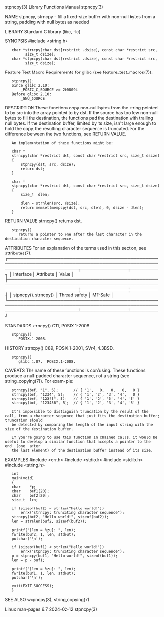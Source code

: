 stpncpy(3)							   Library Functions Manual							    stpncpy(3)

NAME
       stpncpy, strncpy - fill a fixed-size buffer with non-null bytes from a string, padding with null bytes as needed

LIBRARY
       Standard C library (libc, -lc)

SYNOPSIS
       #include <string.h>

       char *strncpy(char dst[restrict .dsize], const char *restrict src,
		     size_t dsize);
       char *stpncpy(char dst[restrict .dsize], const char *restrict src,
		     size_t dsize);

   Feature Test Macro Requirements for glibc (see feature_test_macros(7)):

       stpncpy():
	   Since glibc 2.10:
	       _POSIX_C_SOURCE >= 200809L
	   Before glibc 2.10:
	       _GNU_SOURCE

DESCRIPTION
       These  functions	 copy  non-null bytes from the string pointed to by src into the array pointed to by dst.  If the source has too few non-null bytes to
       fill the destination, the functions pad the destination with trailing null bytes.  If the destination buffer, limited by its size, isn't	 large	enough
       to hold the copy, the resulting character sequence is truncated.	 For the difference between the two functions, see RETURN VALUE.

       An implementation of these functions might be:

	   char *
	   strncpy(char *restrict dst, const char *restrict src, size_t dsize)
	   {
	       stpncpy(dst, src, dsize);
	       return dst;
	   }

	   char *
	   stpncpy(char *restrict dst, const char *restrict src, size_t dsize)
	   {
	       size_t  dlen;

	       dlen = strnlen(src, dsize);
	       return memset(mempcpy(dst, src, dlen), 0, dsize - dlen);
	   }

RETURN VALUE
       strncpy()
	      returns dst.

       stpncpy()
	      returns a pointer to one after the last character in the destination character sequence.

ATTRIBUTES
       For an explanation of the terms used in this section, see attributes(7).
       ┌───────────────────────────────────────────────────────────────────────────────────────────────────────────────────────────┬───────────────┬─────────┐
       │ Interface														   │ Attribute	   │ Value   │
       ├───────────────────────────────────────────────────────────────────────────────────────────────────────────────────────────┼───────────────┼─────────┤
       │ stpncpy(), strncpy()													   │ Thread safety │ MT-Safe │
       └───────────────────────────────────────────────────────────────────────────────────────────────────────────────────────────┴───────────────┴─────────┘

STANDARDS
       strncpy()
	      C11, POSIX.1-2008.

       stpncpy()
	      POSIX.1-2008.

HISTORY
       strncpy()
	      C89, POSIX.1-2001, SVr4, 4.3BSD.

       stpncpy()
	      glibc 1.07.  POSIX.1-2008.

CAVEATS
       The  name  of these functions is confusing.  These functions produce a null-padded character sequence, not a string (see string_copying(7)).  For exam‐
       ple:

	   strncpy(buf, "1", 5);       // { '1',   0,	0,   0,	  0 }
	   strncpy(buf, "1234", 5);    // { '1', '2', '3', '4',	  0 }
	   strncpy(buf, "12345", 5);   // { '1', '2', '3', '4', '5' }
	   strncpy(buf, "123456", 5);  // { '1', '2', '3', '4', '5' }

       It's impossible to distinguish truncation by the result of the call, from a character sequence that just fits the destination buffer; truncation should
       be detected by comparing the length of the input string with the size of the destination buffer.

       If you're going to use this function in chained calls, it would be useful to develop a similar function that accepts a pointer to the  end  (one	 after
       the last element) of the destination buffer instead of its size.

EXAMPLES
       #include <err.h>
       #include <stdio.h>
       #include <stdlib.h>
       #include <string.h>

       int
       main(void)
       {
	   char	   *p;
	   char	   buf1[20];
	   char	   buf2[20];
	   size_t  len;

	   if (sizeof(buf2) < strlen("Hello world!"))
	       errx("strncpy: truncating character sequence");
	   strncpy(buf2, "Hello world!", sizeof(buf2));
	   len = strnlen(buf2, sizeof(buf2));

	   printf("[len = %zu]: ", len);
	   fwrite(buf2, 1, len, stdout);
	   putchar('\n');

	   if (sizeof(buf1) < strlen("Hello world!"))
	       errx("stpncpy: truncating character sequence");
	   p = stpncpy(buf1, "Hello world!", sizeof(buf1));
	   len = p - buf1;

	   printf("[len = %zu]: ", len);
	   fwrite(buf1, 1, len, stdout);
	   putchar('\n');

	   exit(EXIT_SUCCESS);
       }

SEE ALSO
       wcpncpy(3), string_copying(7)

Linux man-pages 6.7							  2024-02-12								    stpncpy(3)
